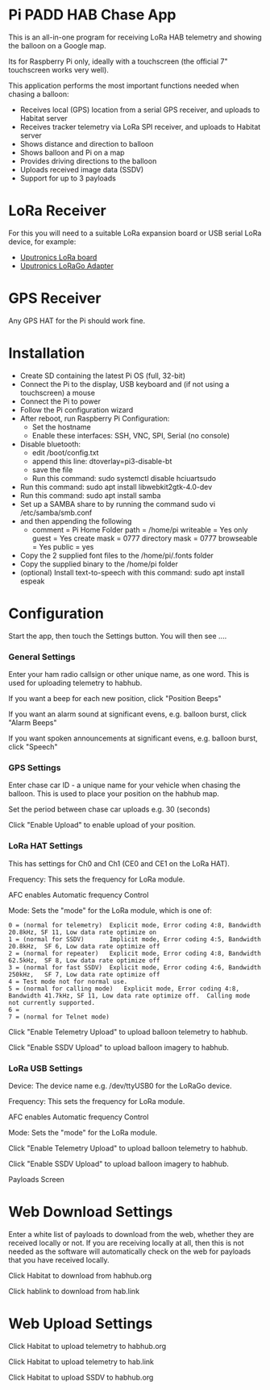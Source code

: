Pi PADD HAB Chase App
=====================

This is an all-in-one program for receiving LoRa HAB telemetry and showing the balloon on a Google map.

Its for Raspberry Pi only, ideally with a touchscreen (the official 7" touchscreen works very well).

This application performs the most important functions needed when chasing a balloon:

- Receives local (GPS) location from a serial GPS receiver, and uploads to Habitat server
- Receives tracker telemetry via LoRa SPI receiver, and uploads to Habitat server
- Shows distance and direction to balloon
- Shows balloon and Pi on a map
- Provides driving directions to the balloon
- Uploads received image data (SSDV)
- Support for up to 3 payloads



LoRa Receiver
===========

For this you will need to a suitable LoRa expansion board or USB serial LoRa device, for example:

- [Uputronics LoRa board](https://store.uputronics.com/index.php?route=product/product&product_id=68)
- [Uputronics LoRaGo Adapter](https://store.uputronics.com/index.php?route=product/product&product_id=111&search=lorago)



GPS Receiver
===========

Any GPS HAT for the Pi should work fine.




Installation
============

- Create SD containing the latest Pi OS  (full, 32-bit)
- Connect the Pi to the display, USB keyboard and (if not using a touchscreen) a mouse
- Connect the Pi to power
- Follow the Pi configuration wizard
- After reboot, run Raspberry Pi Configuration:
  - Set the hostname
  - Enable these interfaces: SSH, VNC, SPI, Serial (no console)
- Disable bluetooth:
  - edit /boot/config.txt
  - append this line: dtoverlay=pi3-disable-bt
  - save the file
  - Run this command: sudo systemctl disable hciuartsudo
- Run this command: sudo apt install libwebkit2gtk-4.0-dev
- Run this command: sudo apt install samba
- Set up a SAMBA share to by running the command sudo vi /etc/samba/smb.conf
- and then appending the following
  - comment = Pi Home Folder
    path = /home/pi
    writeable = Yes
    only guest = Yes
    create mask = 0777
    directory mask = 0777
    browseable = Yes
    public = yes
- Copy the 2 supplied font files to the  /home/pi/.fonts folder
- Copy the supplied binary to the /home/pi folder
- (optional) Install text-to-speech with this command:  sudo apt install espeak



Configuration
=============

Start the app, then touch the Settings button.  You will then see ....

### General Settings ###

Enter your ham radio callsign or other unique name, as one word.  This is used for uploading telemetry to habhub.

If you want a beep for each new position, click "Position Beeps"

If you want an alarm sound at significant evens, e.g. balloon burst, click "Alarm Beeps"

If you want spoken announcements at significant evens, e.g. balloon burst, click "Speech"

### GPS Settings ###

Enter chase car ID - a unique name for your vehicle when chasing the balloon.  This is used to place your position on the habhub map.

Set the period between chase car uploads e.g. 30 (seconds)

Click "Enable Upload" to enable upload of your position.

### LoRa HAT Settings ###

This has settings for Ch0 and Ch1 (CE0 and CE1 on the LoRa HAT).

Frequency:	This sets the frequency for LoRa module.

AFC enables Automatic frequency Control

Mode: Sets the "mode" for the LoRa module, which is one of:
				
	0 = (normal for telemetry)	Explicit mode, Error coding 4:8, Bandwidth 20.8kHz, SF 11, Low data rate optimize on
	1 = (normal for SSDV) 		Implicit mode, Error coding 4:5, Bandwidth 20.8kHz,  SF 6, Low data rate optimize off
	2 = (normal for repeater)	Explicit mode, Error coding 4:8, Bandwidth 62.5kHz,  SF 8, Low data rate optimize off
	3 = (normal for fast SSDV)	Explicit mode, Error coding 4:6, Bandwidth 250kHz,   SF 7, Low data rate optimize off
	4 = Test mode not for normal use.
	5 = (normal for calling mode)	Explicit mode, Error coding 4:8, Bandwidth 41.7kHz, SF 11, Low data rate optimize off.  Calling mode not currently supported.
	6 =
	7 = (normal for Telnet mode)

Click "Enable Telemetry Upload" to upload balloon telemetry to habhub.

Click "Enable SSDV Upload" to upload balloon imagery to habhub.

### LoRa USB Settings ###

Device:  The device name e.g. /dev/ttyUSB0 for the LoRaGo device.

Frequency:	This sets the frequency for LoRa module.

AFC enables Automatic frequency Control

Mode: Sets the "mode" for the LoRa module.

Click "Enable Telemetry Upload" to upload balloon telemetry to habhub.

Click "Enable SSDV Upload" to upload balloon imagery to habhub.

Payloads Screen

Web Download Settings
================

Enter a white list of payloads to download from the web, whether they are received locally or not.  If you are receiving locally at all, then this is not needed as the software will automatically check on the web for payloads that you have received locally.

Click Habitat to download from habhub.org

Click hablink to download from hab.link



Web Upload Settings
================

Click Habitat to upload telemetry to habhub.org

Click Habitat to upload telemetry to hab.link

Click Habitat to upload SSDV to habhub.org



